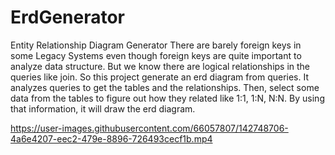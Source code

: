 # ErdGenerator
Entity Relationship Diagram Generator
There are barely foreign keys in some Legacy Systems even though foreign keys are quite important to analyze data structure.
But we know there are logical relationships in the queries like join.
So this project generate an erd diagram from queries. It analyzes queries to get the tables and the relationships.
Then, select some data from the tables to figure out how they related like 1:1, 1:N, N:N.
By using that information, it will draw the erd diagram.

https://user-images.githubusercontent.com/66057807/142748706-4a6e4207-eec2-479e-8896-726493cecf1b.mp4
